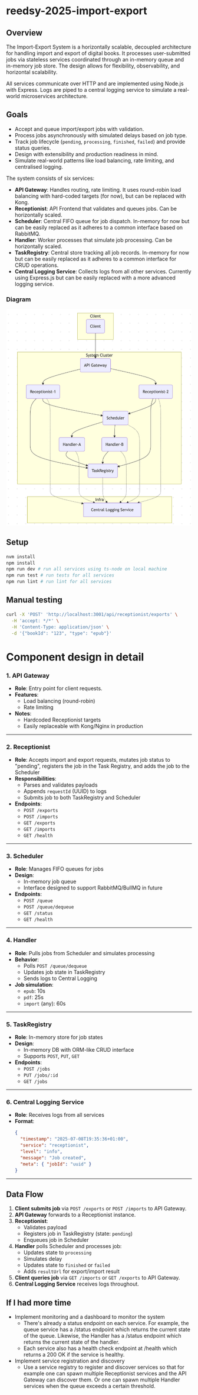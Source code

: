 # reedsy-2025-import-export

## Overview

The Import-Export System is a horizontally scalable, decoupled architecture for handling import and export of digital books. It processes user-submitted jobs via stateless services coordinated through an in-memory queue and in-memory job store. The design allows for flexibility, observability, and horizontal scalability.

All services communicate over HTTP and are implemented using Node.js with Express. Logs are piped to a central logging service to simulate a real-world microservices architecture.

## Goals

- Accept and queue import/export jobs with validation.
- Process jobs asynchronously with simulated delays based on job type.
- Track job lifecycle (`pending`, `processing`, `finished`, `failed`) and provide status queries.
- Design with extensibility and production readiness in mind.
- Simulate real-world patterns like load balancing, rate limiting, and centralised logging.

The system consists of six services:

- **API Gateway**: Handles routing, rate limiting. It uses round-robin load balancing with hard-coded targets (for now), but can be replaced with Kong.
- **Receptionist**: API Frontend that validates and queues jobs. Can be horizontally scaled.
- **Scheduler**: Central FIFO queue for job dispatch. In-memory for now but can be easily replaced as it adheres to a common interface based on RabbitMQ.
- **Handler**: Worker processes that simulate job processing. Can be horizontally scaled.
- **TaskRegistry**: Central store tracking all job records. In-memory for now but can be easily replaced as it adheres to a common interface for CRUD operations.
- **Central Logging Service**: Collects logs from all other services. Currently using Express.js but can be easily replaced with a more advanced logging service.

### Diagram

![Figure 1: System Architecture](./system-architecture.png)

## Setup

```bash
nvm install
npm install
npm run dev # run all services using ts-node on local machine
npm run test # run tests for all services
npm run lint # run lint for all services
```

## Manual testing

```bash
curl -X 'POST' 'http://localhost:3001/api/receptionist/exports' \
  -H 'accept: */*' \
  -H 'Content-Type: application/json' \
  -d '{"bookId": "123", "type": "epub"}'
```

# Component design in detail

### 1. API Gateway

- **Role**: Entry point for client requests.
- **Features**:
  - Load balancing (round-robin)
  - Rate limiting
- **Notes**:
  - Hardcoded Receptionist targets
  - Easily replaceable with Kong/Nginx in production

---

### 2. Receptionist

- **Role**: Accepts import and export requests, mutates job status to "pending", registers the job in the Task Registry, and adds the job to the Scheduler
- **Responsibilities**:
  - Parses and validates payloads
  - Appends `requestId` (UUID) to logs
  - Submits job to both TaskRegistry and Scheduler
- **Endpoints**:
  - `POST /exports`
  - `POST /imports`
  - `GET /exports`
  - `GET /imports`
  - `GET /health`

---

### 3. Scheduler

- **Role**: Manages FIFO queues for jobs
- **Design**:
  - In-memory job queue
  - Interface designed to support RabbitMQ/BullMQ in future
- **Endpoints**:
  - `POST /queue`
  - `POST /queue/dequeue`
  - `GET /status`
  - `GET /health`

---

### 4. Handler

- **Role**: Pulls jobs from Scheduler and simulates processing
- **Behavior**:
  - Polls `POST /queue/dequeue`
  - Updates job state in TaskRegistry
  - Sends logs to Central Logging
- **Job simulation**:
  - `epub`: 10s
  - `pdf`: 25s
  - `import` (any): 60s

---

### 5. TaskRegistry

- **Role**: In-memory store for job states
- **Design**:
  - In-memory DB with ORM-like CRUD interface
  - Supports `POST`, `PUT`, `GET`
- **Endpoints**:
  - `POST /jobs`
  - `PUT /jobs/:id`
  - `GET /jobs`

---

### 6. Central Logging Service

- **Role**: Receives logs from all services
- **Format**:
  ```json
  {
    "timestamp": "2025-07-08T19:35:36+01:00",
    "service": "receptionist",
    "level": "info",
    "message": "Job created",
    "meta": { "jobId": "uuid" }
  }
  ```

---

## Data Flow

1. **Client submits job** via `POST /exports` or `POST /imports` to API Gateway.
2. **API Gateway** forwards to a Receptionist instance.
3. **Receptionist**:
   - Validates payload
   - Registers job in TaskRegistry (state: `pending`)
   - Enqueues job in Scheduler
4. **Handler** polls Scheduler and processes job:
   - Updates state to `processing`
   - Simulates delay
   - Updates state to `finished` or `failed`
   - Adds `resultUrl` for export/import result
5. **Client queries job** via `GET /imports` or `GET /exports` to API Gateway.
6. **Central Logging Service** receives logs throughout.

## If I had more time

- Implement monitoring and a dashboard to monitor the system
  - There's already a status endpoint on each service. For example, the queue service has a /status endpoint which returns the current state of the queue. Likewise, the Handler has a /status endpoint which returns the current state of the handler.
  - Each service also has a health check endpoint at /health which returns a 200 OK if the service is healthy.
- Implement service registration and discovery
  - Use a service registry to register and discover services so that for example one can spawn multiple Receptionist services and the API Gateway can discover them. Or one can spawn multiple Handler services when the queue exceeds a certain threshold.
